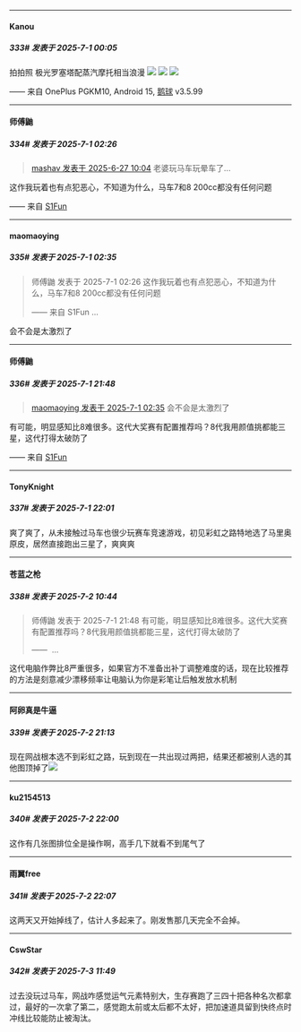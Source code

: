 ﻿
*****

####  Kanou  
##### 333#       发表于 2025-7-1 00:05

拍拍照
极光罗塞塔配蒸汽摩托相当浪漫
<img src="https://p.sda1.dev/25/5be8aee1877c30ea543701d0ac0cb957/image.jpg" referrerpolicy="no-referrer">
<img src="https://p.sda1.dev/25/80dfd6502269c763b42c389e5a2eee48/image.jpg" referrerpolicy="no-referrer">
<img src="https://p.sda1.dev/25/86c3bc780520267c40e9f8dfcaec3f36/image.jpg" referrerpolicy="no-referrer">

—— 来自 OnePlus PGKM10, Android 15, [鹅球](https://www.pgyer.com/GcUxKd4w) v3.5.99


*****

####  师傅鼬  
##### 334#       发表于 2025-7-1 02:26

<blockquote><a href="httphttps://stage1st.com/2b/forum.php?mod=redirect&amp;goto=findpost&amp;pid=68008233&amp;ptid=2252621" target="_blank">mashav 发表于 2025-6-27 10:04</a>
老婆玩马车玩晕车了...</blockquote>
这作我玩着也有点犯恶心，不知道为什么，马车7和8 200cc都没有任何问题

—— 来自 [S1Fun](https://s1fun.koalcat.com)


*****

####  maomaoying  
##### 335#       发表于 2025-7-1 02:35

<blockquote>师傅鼬 发表于 2025-7-1 02:26
这作我玩着也有点犯恶心，不知道为什么，马车7和8 200cc都没有任何问题

—— 来自 S1Fun ...</blockquote>
会不会是太激烈了


*****

####  师傅鼬  
##### 336#       发表于 2025-7-1 21:48

<blockquote><a href="httphttps://stage1st.com/2b/forum.php?mod=redirect&amp;goto=findpost&amp;pid=68026077&amp;ptid=2252621" target="_blank">maomaoying 发表于 2025-7-1 02:35</a>
会不会是太激烈了</blockquote>
有可能，明显感知比8难很多。这代大奖赛有配置推荐吗？8代我用颜值挑都能三星，这代打得太破防了

—— 来自 [S1Fun](https://s1fun.koalcat.com)


*****

####  TonyKnight  
##### 337#       发表于 2025-7-1 22:01

爽了爽了，从未接触过马车也很少玩赛车竞速游戏，初见彩虹之路特地选了马里奥原皮，居然直接跑出三星了，爽爽爽


*****

####  苍蓝之枪  
##### 338#       发表于 2025-7-2 10:44

<blockquote>师傅鼬 发表于 2025-7-1 21:48
有可能，明显感知比8难很多。这代大奖赛有配置推荐吗？8代我用颜值挑都能三星，这代打得太破防了

——  ...</blockquote>
这代电脑作弊比8严重很多，如果官方不准备出补丁调整难度的话，现在比较推荐的方法是刻意减少漂移频率让电脑认为你是彩笔让后触发放水机制


*****

####  阿卵真是牛逼  
##### 339#       发表于 2025-7-2 21:13

现在网战根本选不到彩虹之路，玩到现在一共出现过两把，结果还都被别人选的其他图顶掉了<img src="https://static.stage1st.com/image/smiley/face2017/130.png" referrerpolicy="no-referrer">


*****

####  ku2154513  
##### 340#       发表于 2025-7-2 22:00

这作有几张图排位全是操作啊，高手几下就看不到尾气了


*****

####  雨翼free  
##### 341#       发表于 2025-7-2 22:07

这两天又开始掉线了，估计人多起来了。刚发售那几天完全不会掉。


*****

####  CswStar  
##### 342#       发表于 2025-7-3 11:49

过去没玩过马车，网战咋感觉运气元素特别大，生存赛跑了三四十把各种名次都拿过，最好的一次拿了第二，感觉跑太前或太后都不太好，把加速道具留到快终点时冲线比较能防止被淘汰。

